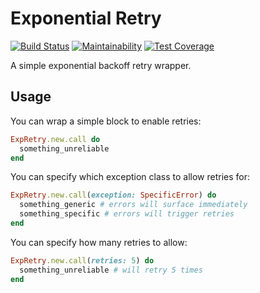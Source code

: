 # Exponential Retry

[![Build Status](https://travis-ci.org/jfiander/exp-retry.svg)](https://travis-ci.org/jfiander/exp-retry)
[![Maintainability](https://api.codeclimate.com/v1/badges/4c8be06f11872994f2c7/maintainability)](https://codeclimate.com/github/jfiander/exp-retry/maintainability)
[![Test Coverage](https://api.codeclimate.com/v1/badges/4c8be06f11872994f2c7/test_coverage)](https://codeclimate.com/github/jfiander/exp-retry/test_coverage)

A simple exponential backoff retry wrapper.

## Usage

You can wrap a simple block to enable retries:

```ruby
ExpRetry.new.call do
  something_unreliable
end
```

You can specify which exception class to allow retries for:

```ruby
ExpRetry.new.call(exception: SpecificError) do
  something_generic # errors will surface immediately
  something_specific # errors will trigger retries
end
```

You can specify how many retries to allow:

```ruby
ExpRetry.new.call(retries: 5) do
  something_unreliable # will retry 5 times
end
```
